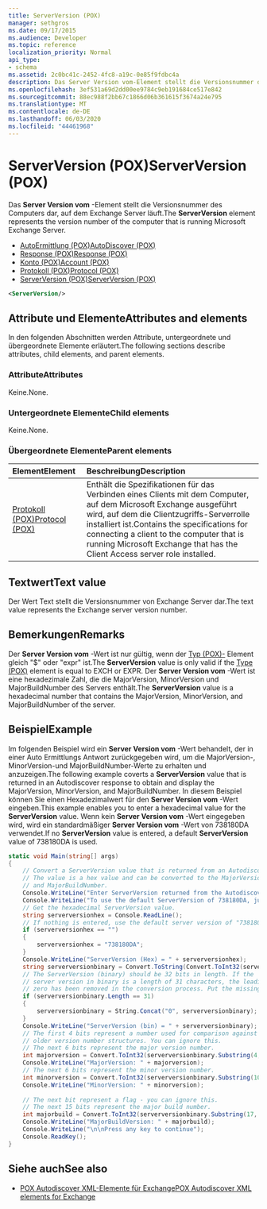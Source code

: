 ```yaml
---
title: ServerVersion (POX)
manager: sethgros
ms.date: 09/17/2015
ms.audience: Developer
ms.topic: reference
localization_priority: Normal
api_type:
- schema
ms.assetid: 2c0bc41c-2452-4fc8-a19c-0e85f9fdbc4a
description: Das Server Version vom-Element stellt die Versionsnummer des Computers dar, auf dem Exchange Server läuft.
ms.openlocfilehash: 3ef531a69d2dd00ee9784c9eb191684ce517e842
ms.sourcegitcommit: 88ec988f2bb67c1866d06b361615f3674a24e795
ms.translationtype: MT
ms.contentlocale: de-DE
ms.lasthandoff: 06/03/2020
ms.locfileid: "44461968"
---
```

# <a name="serverversion-pox"></a><span data-ttu-id="58b32-103">ServerVersion (POX)</span><span class="sxs-lookup"><span data-stu-id="58b32-103">ServerVersion (POX)</span></span>

<span data-ttu-id="58b32-104">Das **Server Version vom** -Element stellt die Versionsnummer des Computers dar, auf dem Exchange Server läuft.</span><span class="sxs-lookup"><span data-stu-id="58b32-104">The **ServerVersion** element represents the version number of the computer that is running Microsoft Exchange Server.</span></span> 
  
- [<span data-ttu-id="58b32-105">AutoErmittlung (POX)</span><span class="sxs-lookup"><span data-stu-id="58b32-105">AutoDiscover (POX)</span></span>](autodiscover-pox.md) 
- [<span data-ttu-id="58b32-106">Response (POX)</span><span class="sxs-lookup"><span data-stu-id="58b32-106">Response (POX)</span></span>](response-pox.md)
- [<span data-ttu-id="58b32-107">Konto (POX)</span><span class="sxs-lookup"><span data-stu-id="58b32-107">Account (POX)</span></span>](account-pox.md)
- [<span data-ttu-id="58b32-108">Protokoll (POX)</span><span class="sxs-lookup"><span data-stu-id="58b32-108">Protocol (POX)</span></span>](protocol-pox.md)
- [<span data-ttu-id="58b32-109">ServerVersion (POX)</span><span class="sxs-lookup"><span data-stu-id="58b32-109">ServerVersion (POX)</span></span>](serverversion-pox.md)
  
```xml
<ServerVersion/>
```

## <a name="attributes-and-elements"></a><span data-ttu-id="58b32-110">Attribute und Elemente</span><span class="sxs-lookup"><span data-stu-id="58b32-110">Attributes and elements</span></span>

<span data-ttu-id="58b32-111">In den folgenden Abschnitten werden Attribute, untergeordnete und übergeordnete Elemente erläutert.</span><span class="sxs-lookup"><span data-stu-id="58b32-111">The following sections describe attributes, child elements, and parent elements.</span></span>
  
### <a name="attributes"></a><span data-ttu-id="58b32-112">Attribute</span><span class="sxs-lookup"><span data-stu-id="58b32-112">Attributes</span></span>

<span data-ttu-id="58b32-113">Keine.</span><span class="sxs-lookup"><span data-stu-id="58b32-113">None.</span></span>
  
### <a name="child-elements"></a><span data-ttu-id="58b32-114">Untergeordnete Elemente</span><span class="sxs-lookup"><span data-stu-id="58b32-114">Child elements</span></span>

<span data-ttu-id="58b32-115">Keine.</span><span class="sxs-lookup"><span data-stu-id="58b32-115">None.</span></span>
  
### <a name="parent-elements"></a><span data-ttu-id="58b32-116">Übergeordnete Elemente</span><span class="sxs-lookup"><span data-stu-id="58b32-116">Parent elements</span></span>

|<span data-ttu-id="58b32-117">**Element**</span><span class="sxs-lookup"><span data-stu-id="58b32-117">**Element**</span></span>|<span data-ttu-id="58b32-118">**Beschreibung**</span><span class="sxs-lookup"><span data-stu-id="58b32-118">**Description**</span></span>|
|:-----|:-----|
|[<span data-ttu-id="58b32-119">Protokoll (POX)</span><span class="sxs-lookup"><span data-stu-id="58b32-119">Protocol (POX)</span></span>](protocol-pox.md) <br/> |<span data-ttu-id="58b32-120">Enthält die Spezifikationen für das Verbinden eines Clients mit dem Computer, auf dem Microsoft Exchange ausgeführt wird, auf dem die Clientzugriffs-Serverrolle installiert ist.</span><span class="sxs-lookup"><span data-stu-id="58b32-120">Contains the specifications for connecting a client to the computer that is running Microsoft Exchange that has the Client Access server role installed.</span></span>  <br/> |
   
## <a name="text-value"></a><span data-ttu-id="58b32-121">Textwert</span><span class="sxs-lookup"><span data-stu-id="58b32-121">Text value</span></span>

<span data-ttu-id="58b32-122">Der Wert Text stellt die Versionsnummer von Exchange Server dar.</span><span class="sxs-lookup"><span data-stu-id="58b32-122">The text value represents the Exchange server version number.</span></span>
  
## <a name="remarks"></a><span data-ttu-id="58b32-123">Bemerkungen</span><span class="sxs-lookup"><span data-stu-id="58b32-123">Remarks</span></span>

<span data-ttu-id="58b32-124">Der **Server Version vom** -Wert ist nur gültig, wenn der [Typ (POX)-](type-pox.md) Element gleich "$" oder "expr" ist.</span><span class="sxs-lookup"><span data-stu-id="58b32-124">The **ServerVersion** value is only valid if the [Type (POX)](type-pox.md) element is equal to EXCH or EXPR.</span></span> <span data-ttu-id="58b32-125">Der **Server Version vom** -Wert ist eine hexadezimale Zahl, die die MajorVersion, MinorVersion und MajorBuildNumber des Servers enthält.</span><span class="sxs-lookup"><span data-stu-id="58b32-125">The **ServerVersion** value is a hexadecimal number that contains the MajorVersion, MinorVersion, and MajorBuildNumber of the server.</span></span> 
  
## <a name="example"></a><span data-ttu-id="58b32-126">Beispiel</span><span class="sxs-lookup"><span data-stu-id="58b32-126">Example</span></span>

<span data-ttu-id="58b32-127">Im folgenden Beispiel wird ein **Server Version vom** -Wert behandelt, der in einer Auto Ermittlungs Antwort zurückgegeben wird, um die MajorVersion-, MinorVersion-und MajorBuildNumber-Werte zu erhalten und anzuzeigen.</span><span class="sxs-lookup"><span data-stu-id="58b32-127">The following example coverts a **ServerVersion** value that is returned in an Autodiscover response to obtain and display the MajorVersion, MinorVersion, and MajorBuildNumber.</span></span> <span data-ttu-id="58b32-128">In diesem Beispiel können Sie einen Hexadezimalwert für den **Server Version vom** -Wert eingeben.</span><span class="sxs-lookup"><span data-stu-id="58b32-128">This example enables you to enter a hexadecimal value for the **ServerVersion** value.</span></span> <span data-ttu-id="58b32-129">Wenn kein **Server Version vom** -Wert eingegeben wird, wird ein standardmäßiger **Server Version vom** -Wert von 738180DA verwendet.</span><span class="sxs-lookup"><span data-stu-id="58b32-129">If no **ServerVersion** value is entered, a default **ServerVersion** value of 738180DA is used.</span></span> 
  
```csharp
static void Main(string[] args)
{
    // Convert a ServerVersion value that is returned from an Autodiscover request.
    // The value is a hex value and can be converted to the MajorVersion, MinorVersion,
    // and MajorBuildNumber.
    Console.WriteLine("Enter ServerVersion returned from the Autodiscover (eg. 738180DA) and Enter.");
    Console.WriteLine("To use the default ServerVersion of 738180DA, just hit Enter.");
    // Get the hexadecimal ServerVersion value.
    string serverversionhex = Console.ReadLine();
    // If nothing is entered, use the default server version of "738180DA"
    if (serverversionhex == "")
    {
        serverversionhex = "738180DA";
    }
    Console.WriteLine("ServerVersion (Hex) = " + serverversionhex);
    string serverversionbinary = Convert.ToString(Convert.ToInt32(serverversionhex, 16), 2);
    // The ServerVersion (binary) should be 32 bits in length. If the 
    // server version in binary is a length of 31 characters, the leading
    // zero has been removed in the conversion process. Put the missing zero back.
    if (serverversionbinary.Length == 31)
    {
        serverversionbinary = String.Concat("0", serverversionbinary);
    }
    Console.WriteLine("ServerVersion (bin) = " + serverversionbinary);
    // The first 4 bits represent a number used for comparison against  
    // older version number structures. You can ignore this.
    // The next 6 bits represent the major version number.
    int majorversion = Convert.ToInt32(serverversionbinary.Substring(4, 6), 2);
    Console.WriteLine("MajorVersion: " + majorversion);
    // The next 6 bits represent the minor version number.
    int minorversion = Convert.ToInt32(serverversionbinary.Substring(10, 6), 2);
    Console.WriteLine("MinorVersion: " + minorversion);
    
    // The next bit represent a flag - you can ignore this.
    // The next 15 bits represent the major build number.
    int majorbuild = Convert.ToInt32(serverversionbinary.Substring(17, 15), 2);
    Console.WriteLine("MajorBuildVersion: " + majorbuild);
    Console.WriteLine("\n\nPress any key to continue");
    Console.ReadKey();
}
```

## <a name="see-also"></a><span data-ttu-id="58b32-130">Siehe auch</span><span class="sxs-lookup"><span data-stu-id="58b32-130">See also</span></span>

- [<span data-ttu-id="58b32-131">POX Autodiscover XML-Elemente für Exchange</span><span class="sxs-lookup"><span data-stu-id="58b32-131">POX Autodiscover XML elements for Exchange</span></span>](pox-autodiscover-xml-elements-for-exchange.md)

